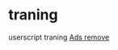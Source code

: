 # traning
userscript traning
[Ads remove](https://github.com/TonyTsai03/traning/row/main/scr/adsremove.js)